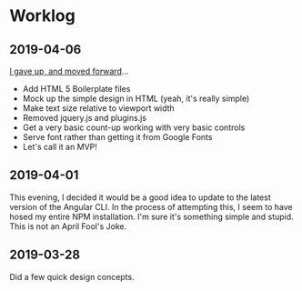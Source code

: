 # Worklog

## 2019-04-06

[I gave up, and moved forward](https://jpreardon.com/2019/04/06/giving-up-moving-forward/)...

- Add HTML 5 Boilerplate files
- Mock up the simple design in HTML (yeah, it's really simple)
- Make text size relative to viewport width
- Removed jquery.js and plugins.js
- Get a very basic count-up working with very basic controls
- Serve font rather than getting it from Google Fonts
- Let's call it an MVP!


## 2019-04-01

This evening, I decided it would be a good idea to update to the latest version of the Angular CLI. In the process of attempting this, I seem to have hosed my entire NPM installation. I'm sure it's something simple and stupid. This is not an April Fool's Joke.

## 2019-03-28

Did a few quick design concepts.